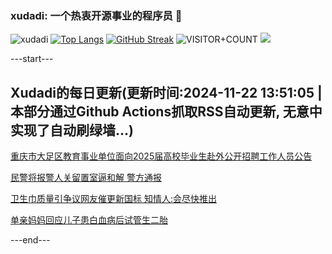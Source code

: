 ### xudadi: 一个热衷开源事业的程序员 👋

![xudadi](https://github-readme-stats-git-masterorgs-github-readme-stats-team.vercel.app/api?username=xudadi)
[![Top Langs](https://github-readme-stats.vercel.app/api/top-langs/?username=xudadi)](https://github.com/anuraghazra/github-readme-stats)
[![GitHub Streak](https://streak-stats.demolab.com?user=xudadi&locale=zh_Hans)](https://git.io/streak-stats)
![VISITOR+COUNT](https://komarev.com/ghpvc/?username=xudadi&label=VISITOR+COUNT)
![](https://raw.githubusercontent.com/xudadi/xudadi/main/assets/github-contribution-grid-snake.svg)


---start---

## Xudadi的每日更新(更新时间:2024-11-22 13:51:05 | 本部分通过Github Actions抓取RSS自动更新, 无意中实现了自动刷绿墙...)

[重庆市大足区教育事业单位面向2025届高校毕业生赴外公开招聘工作人员公告](https://www.gongkaoleida.com/article/2203256)

[民警将报警人关留置室逼和解 警方通报](https://m.163.com/news/article/JHJ4G5AT0001899O.html)

[卫生巾质量引争议网友催更新国标 知情人:会尽快推出](https://m.163.com/news/article/JHJ4671M0001899O.html)

[单亲妈妈回应儿子患白血病后试管生二胎](https://m.163.com/news/article/JHHP12EO051492T3.html)

---end---
